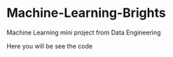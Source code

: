 # Machine-Learning-Brights
Machine Learning mini project from Data Engineering


Here you will be see the code 
